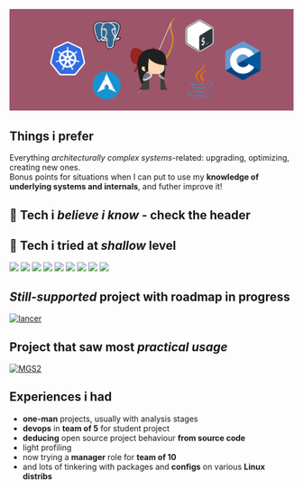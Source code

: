 ![header](header-6.png)

## Things i prefer
Everything _architecturally complex systems_-related: upgrading, optimizing, creating new ones.  
Bonus points for situations when I can put to use my **knowledge of underlying systems and internals**, and futher improve it!
## 🔧 Tech i *believe i know* - check the header
## 🌊 Tech i tried at *shallow* level
![](https://img.shields.io/badge/C++17-00599C?style=for-the-badge&logo=cplusplus&logoColor=white)
![](https://img.shields.io/badge/Golang-00ADD8?style=for-the-badge&logo=go&logoColor=white)
![](https://img.shields.io/badge/Python-3776AB?style=for-the-badge&logo=python&logoColor=white)
![](https://img.shields.io/badge/Vue-4FC08D?style=for-the-badge&logo=vuedotjs&logoColor=white)
![](https://img.shields.io/badge/React-61DAFB?style=for-the-badge&logo=react&logoColor=black)
![](https://img.shields.io/badge/Spring-6DB33F?style=for-the-badge&logo=spring&logoColor=white)
![](https://img.shields.io/badge/Jenkins-D24939?style=for-the-badge&logo=jenkins&logoColor=white)
![](https://img.shields.io/badge/Grafana-F46800?style=for-the-badge&logo=grafana&logoColor=white)
![](https://img.shields.io/badge/OpenGL-5586A4?style=for-the-badge&logo=opengl&logoColor=white)

## *Still-supported* project with roadmap in progress
[![lancer](https://github-readme-stats.vercel.app/api/pin/?username=UltimateHikari&repo=lancer&theme=dracula&cache_seconds=2000)](https://github.com/UltimateHikari/lancer)

## Project that saw most *practical usage*
[![MGS2](https://github-readme-stats.vercel.app/api/pin/?username=UltimateHikari&repo=MGS2&theme=dracula&cache_seconds=2000)](https://github.com/UltimateHikari/MGS2)

## Experiences i had
* **one-man** projects, usually with analysis stages
* **devops** in **team of 5** for student project
* **deducing** open source project behaviour **from source code**
* light profiling
* now trying a **manager** role for **team of 10**
* and lots of tinkering with packages and **configs** on various **Linux distribs**
